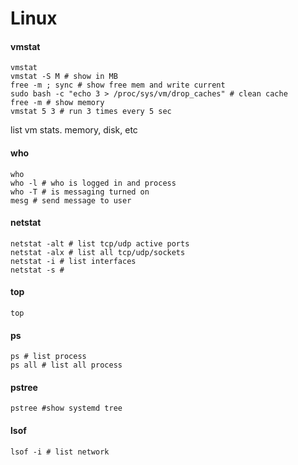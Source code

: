 # Linux

#### vmstat

```
vmstat
vmstat -S M # show in MB
free -m ; sync # show free mem and write current
sudo bash -c "echo 3 > /proc/sys/vm/drop_caches" # clean cache
free -m # show memory
vmstat 5 3 # run 3 times every 5 sec
```

list vm stats. memory, disk, etc

#### who

```
who
who -l # who is logged in and process
who -T # is messaging turned on
mesg # send message to user
```

#### netstat

```
netstat -alt # list tcp/udp active ports
netstat -alx # list all tcp/udp/sockets
netstat -i # list interfaces
netstat -s # 
```

#### top

```
top
```

#### ps

```
ps # list process
ps all # list all process
```

#### pstree

```
pstree #show systemd tree
```

#### lsof

```
lsof -i # list network
```



